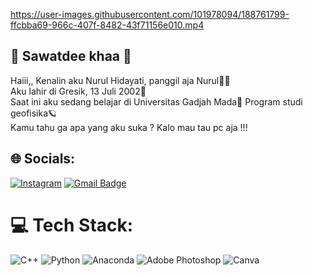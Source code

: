 https://user-images.githubusercontent.com/101978094/188761799-ffcbba69-966c-407f-8482-43f71156e010.mp4


<H2>👋 Sawatdee khaa 👋 </H2>

Haiii,, Kenalin aku Nurul Hidayati, panggil aja Nurul💁‍♀️ <br> 
Aku lahir di Gresik, 13 Juli 2002👶 <br> 
Saat ini aku sedang belajar di Universitas Gadjah Mada🏢 Program studi geofisika🪐 <br>
Kamu tahu ga apa yang aku suka ?
Kalo mau tau pc aja !!!

## 🌐 Socials:
[![Instagram](https://img.shields.io/badge/Instagram-%23E4405F.svg?logo=Instagram&logoColor=white)](https://instagram.com/nurulxruhi)
[![Gmail Badge](https://img.shields.io/badge/-nurul.hid2002@mail.ugm.ac.id-c14438?style=flat&logo=Gmail&logoColor=white&link=mailto:nurul.hid2002@mail.ugm.ac.id)](mailto:nurul.hid2002@mail.ugm.ac.id)

# 💻 Tech Stack:
![C++](https://img.shields.io/badge/c++-%2300599C.svg?style=flat&logo=c%2B%2B&logoColor=white) 
![Python](https://img.shields.io/badge/python-3670A0?style=flat&logo=python&logoColor=ffdd54) 
![Anaconda](https://img.shields.io/badge/Anaconda-%2344A833.svg?style=flat&logo=anaconda&logoColor=white) 
![Adobe Photoshop](https://img.shields.io/badge/adobephotoshop-%2331A8FF.svg?style=flat&logo=adobephotoshop&logoColor=white) 
![Canva](https://img.shields.io/badge/Canva-%2300C4CC.svg?style=flat&logo=Canva&logoColor=white) 
